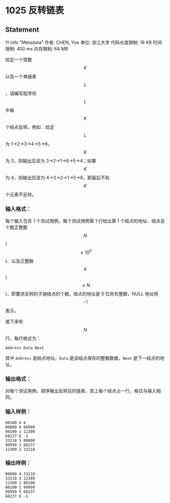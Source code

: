 
# 1025 反转链表

## Statement

!!! info "Metadata"
    作者: CHEN, Yue
    单位: 浙江大学
    代码长度限制: 16 KB
    时间限制: 400 ms
    内存限制: 64 MB

给定一个常数 $$K$$ 以及一个单链表 $$L$$，请编写程序将 $$L$$ 中每 $$K$$ 个结点反转。例如：给定 $$L$$ 为 1→2→3→4→5→6，$$K$$ 为 3，则输出应该为 3→2→1→6→5→4；如果 $$K$$ 为 4，则输出应该为 4→3→2→1→5→6，即最后不到 $$K$$ 个元素不反转。

### 输入格式：

每个输入包含 1 个测试用例。每个测试用例第 1 行给出第 1 个结点的地址、结点总个数正整数 $$N$$ ($$\le 10^5$$)、以及正整数 $$K$$ ($$\le N$$)，即要求反转的子链结点的个数。结点的地址是 5 位非负整数，NULL 地址用 $$-1$$ 表示。

接下来有 $$N$$ 行，每行格式为：
```
Address Data Next
```

其中 `Address` 是结点地址，`Data` 是该结点保存的整数数据，`Next` 是下一结点的地址。

### 输出格式：

对每个测试用例，顺序输出反转后的链表，其上每个结点占一行，格式与输入相同。

### 输入样例：
```plaintext
00100 6 4
00000 4 99999
00100 1 12309
68237 6 -1
33218 3 00000
99999 5 68237
12309 2 33218
```

### 输出样例：
```plaintext
00000 4 33218
33218 3 12309
12309 2 00100
00100 1 99999
99999 5 68237
68237 6 -1
```



